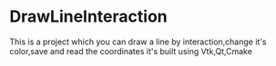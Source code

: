 # DrawLineInteraction
This is a project which you can draw a line by interaction,change it's color,save and read the coordinates it's built using Vtk,Qt,Cmake
